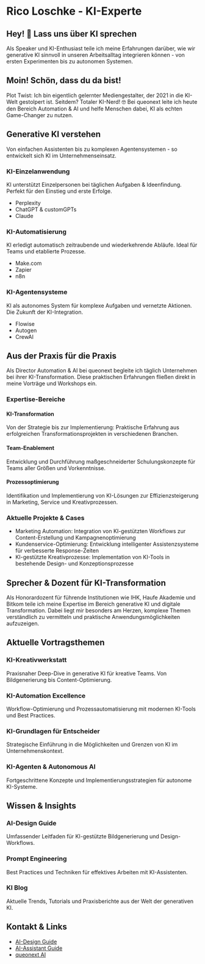 # Rico Loschke - KI-Experte

## Hey! 👋 Lass uns über KI sprechen
Als Speaker und KI-Enthusiast teile ich meine Erfahrungen darüber, wie wir generative KI sinnvoll in unseren Arbeitsalltag integrieren können - von ersten Experimenten bis zu autonomen Systemen.

## Moin! Schön, dass du da bist!
Plot Twist: Ich bin eigentlich gelernter Mediengestalter, der 2021 in die KI-Welt gestolpert ist. Seitdem? Totaler KI-Nerd! 🤓 Bei queonext leite ich heute den Bereich Automation & AI und helfe Menschen dabei, KI als echten Game-Changer zu nutzen.

## Generative KI verstehen
Von einfachen Assistenten bis zu komplexen Agentensystemen - so entwickelt sich KI im Unternehmenseinsatz.

### KI-Einzelanwendung
KI unterstützt Einzelpersonen bei täglichen Aufgaben & Ideenfindung. Perfekt für den Einstieg und erste Erfolge.
- Perplexity
- ChatGPT & customGPTs
- Claude

### KI-Automatisierung
KI erledigt automatisch zeitraubende und wiederkehrende Abläufe. Ideal für Teams und etablierte Prozesse.
- Make.com
- Zapier
- n8n

### KI-Agentensysteme
KI als autonomes System für komplexe Aufgaben und vernetzte Aktionen. Die Zukunft der KI-Integration.
- Flowise
- Autogen
- CrewAI

## Aus der Praxis für die Praxis
Als Director Automation & AI bei queonext begleite ich täglich Unternehmen bei ihrer KI-Transformation. Diese praktischen Erfahrungen fließen direkt in meine Vorträge und Workshops ein.

### Expertise-Bereiche

#### KI-Transformation
Von der Strategie bis zur Implementierung: Praktische Erfahrung aus erfolgreichen Transformationsprojekten in verschiedenen Branchen.

#### Team-Enablement
Entwicklung und Durchführung maßgeschneiderter Schulungskonzepte für Teams aller Größen und Vorkenntnisse.

#### Prozessoptimierung
Identifikation und Implementierung von KI-Lösungen zur Effizienzsteigerung in Marketing, Service und Kreativprozessen.

### Aktuelle Projekte & Cases

- Marketing Automation: Integration von KI-gestützten Workflows zur Content-Erstellung und Kampagnenoptimierung
- Kundenservice-Optimierung: Entwicklung intelligenter Assistenzsysteme für verbesserte Response-Zeiten
- KI-gestützte Kreativprozesse: Implementation von KI-Tools in bestehende Design- und Konzeptionsprozesse

## Sprecher & Dozent für KI-Transformation
Als Honorardozent für führende Institutionen wie IHK, Haufe Akademie und Bitkom teile ich meine Expertise im Bereich generative KI und digitale Transformation. Dabei liegt mir besonders am Herzen, komplexe Themen verständlich zu vermitteln und praktische Anwendungsmöglichkeiten aufzuzeigen.

## Aktuelle Vortragsthemen

### KI-Kreativwerkstatt
Praxisnaher Deep-Dive in generative KI für kreative Teams. Von Bildgenerierung bis Content-Optimierung.

### KI-Automation Excellence
Workflow-Optimierung und Prozessautomatisierung mit modernen KI-Tools und Best Practices.

### KI-Grundlagen für Entscheider
Strategische Einführung in die Möglichkeiten und Grenzen von KI im Unternehmenskontext.

### KI-Agenten & Autonomous AI
Fortgeschrittene Konzepte und Implementierungsstrategien für autonome KI-Systeme.

## Wissen & Insights

### AI-Design Guide
Umfassender Leitfaden für KI-gestützte Bildgenerierung und Design-Workflows.

### Prompt Engineering
Best Practices und Techniken für effektives Arbeiten mit KI-Assistenten.

### KI Blog
Aktuelle Trends, Tutorials und Praxisberichte aus der Welt der generativen KI.

## Kontakt & Links
- [AI-Design Guide](https://ai-design.guide)
- [AI-Assistant Guide](https://ai-assistant.guide)
- [queonext AI](https://queonext.de/ai/)
